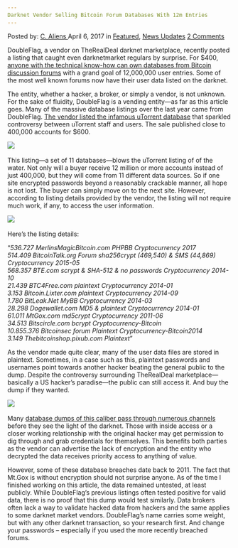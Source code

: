 ```yaml
---
Darknet Vendor Selling Bitcoin Forum Databases With 12m Entries
---
```

<article class="post-listing post-19033 post type-post status-publish format-standard has-post-thumbnail hentry  tag-12m tag-bitcoin tag-databases tag-entries tag-forum tag-selling tag-vendor">
    <div class="post-inner">
        <span>Posted by: <a href="https://www.deepdotweb.com/author/caliens/" title="">C. Aliens </a></span>
    <span>April 6, 2017</span>
    <span>in <a href="https://www.deepdotweb.com/category/deepdot-news/" rel="category tag">Featured</a>, <a href="https://www.deepdotweb.com/category/news-updates/" rel="category tag">News Updates</a></span>
    <span><a href="https://www.deepdotweb.com/2017/04/06/darknet-vendor-selling-bitcoin-forum-databases-12m-entries/#comments">2 Comments</a></span>
    </p>
    <div class="clear"></div>
    <div class="entry">
    <p>DoubleFlag, a vendor on TheRealDeal darknet marketplace, recently posted a listing that caught even darknetmarket regulars by surprise. For $400, <a href="https://www.hackread.com/millions-of-accounts-from-hacked-bitcoin-on-dark-web/">anyone with the technical know-how can own databases from Bitcoin discussion forums</a> with a grand goal of 12,000,000 user entries. Some of the most well known forums now have their user data listed on the darknet.</p>
    <p>The entity, whether a hacker, a broker, or simply a vendor, is not unknown. For the sake of fluidity, DoubleFlag is a vending entity—as far as this article goes. Many of the massive database listings over the last year came from DoubleFlag. <a href="https://www.deepdotweb.com/2016/09/21/nearly-400000-utorrent-accounts-for-sale-on-therealdeal-market/">The vendor listed the infamous uTorrent database</a> that sparkled controversy between uTorrent staff and users. The sale published close to 400,000 accounts for $600.</p>
    <p><img class="wp-image-19043 aligncenter" src="/imgs/2017/04/word-image-9.png" srcset="/imgs/2017/04/word-image-9.png 768w, /imgs/2017/04/word-image-9-300x124.png 300w" sizes="(max-width: 768px) 100vw, 768px"/></p>
    <p>This listing—a set of 11 databases—blows the uTorrent listing of of the water. Not only will a buyer receive 12 million or more accounts instead of just 400,000, but they will come from 11 different data sources. So if one site encrypted passwords beyond a reasonably crackable manner, all hope is not lost. The buyer can simply move on to the next site. However, according to listing details provided by the vendor, the listing will not require much work, if any, to access the user information.</p>
    <p><img class="wp-image-19044 aligncenter" src="/imgs/2017/04/word-image-10.png" srcset="/imgs/2017/04/word-image-10.png 1024w, /imgs/2017/04/word-image-10-300x86.png 300w" sizes="(max-width: 1024px) 100vw, 1024px"/></p>
    <p>Here&#8217;s the listing details:</p>
    <p>“<em>536.727 MerlinsMagicBitcoin.com PHPBB Cryptocurrency 2017<br/>
    514.409 BitcoinTalk.org Forum sha256crypt (469,540) &amp; SMS (44,869) Cryptocurrency 2015-05<br/>
    568.357 BTE.com scrypt &amp; SHA-512 &amp; no passwords Cryptocurrency 2014-10<br/>
    21.439 BTC4Free.com plaintext Cryptocurrency 2014-01<br/>
    3.153 Bitcoin.Lixter.com plaintext Cryptocurrency 2014-09<br/>
    1.780 BitLeak.Net MyBB Cryptocurrency 2014-03<br/>
    28.298 Dogewallet.com MD5 &amp; plaintext Cryptocurrency 2014-01<br/>
    61.011 MtGox.com md5crypt Cryptocurrency 2011-06<br/>
    34.513 Bitscircle.com bcrypt Cryptocurrency-Bitcoin<br/>
    10.855.376 Bitcoinsec forum Plaintext Cryptocurrency-Bitcoin2014<br/>
    3.149 Thebitcoinshop.pixub.com Plaintext</em>”</p>
    <p>As the vendor made quite clear, many of the user data files are stored in plaintext. Sometimes, in a case such as this, plaintext passwords and usernames point towards another hacker beating the general public to the dump. Despite the controversy surrounding TheRealDeal marketplace—basically a US hacker&#8217;s paradise—the public can still access it. And buy the dump if they wanted.</p>
    <p><img class="wp-image-19045 aligncenter" src="/imgs/2017/04/word-image-11.png" srcset="/imgs/2017/04/word-image-11.png 902w, /imgs/2017/04/word-image-11-300x164.png 300w" sizes="(max-width: 902px) 100vw, 902px"/></p>
    <p>Many <a href="https://www.deepdotweb.com/2016/10/08/researchers-link-same-group-to-yahoo-dropbox-linkedin-hacks/">database dumps of this caliber pass through numerous channels</a> before they see the light of the darknet. Those with inside access or a closer working relationship with the original hacker may get permission to dig through and grab credentials for themselves. This benefits both parties as the vendor can advertise the lack of encryption and the entity who decrypted the data receives priority access to anything of value.</p>
    <p>However, some of these database breaches date back to 2011. The fact that Mt.Gox is without encryption should not surprise anyone. As of the time I finished working on this article, the data remained untested, at least publicly. While DoubleFlag’s previous listings often tested positive for valid data, there is no proof that this dump would test similarly. Data brokers often lack a way to validate hacked data from hackers and the same applies to some darknet market vendors. DoubleFlag’s name carries some weight, but with any other darknet transaction, so your research first. And change your passwords – especially if you used the more recently breached forums.</p>
    </div>
    <span style="display:none"><a href="https://www.deepdotweb.com/tag/12m/" rel="tag">12m</a> <a href="https://www.deepdotweb.com/tag/bitcoin/" rel="tag">bitcoin</a> <a href="https://www.deepdotweb.com/tag/darknet/" rel="tag">darknet</a> <a href="https://www.deepdotweb.com/tag/databases/" rel="tag">databases</a> <a href="https://www.deepdotweb.com/tag/entries/" rel="tag">entries</a> <a href="https://www.deepdotweb.com/tag/forum/" rel="tag">forum</a> <a href="https://www.deepdotweb.com/tag/selling/" rel="tag">selling</a> <a href="https://www.deepdotweb.com/tag/vendor/" rel="tag">vendor</a></span> <span style="display:none" class="updated">2017-04-06</span>
    <div style="display:none" class="vcard author" itemprop="author" itemscope itemtype="http://schema.org/Person"><strong class="fn" itemprop="name"><a href="https://www.deepdotweb.com/author/caliens/" title="Posts by C. Aliens" rel="author">C. Aliens</a></strong></div>
    </div>
</article>

